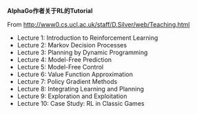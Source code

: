
**AlphaGo作者关于RL的Tutorial**

From http://www0.cs.ucl.ac.uk/staff/D.Silver/web/Teaching.html

* Lecture 1: Introduction to Reinforcement Learning
* Lecture 2: Markov Decision Processes
* Lecture 3: Planning by Dynamic Programming
* Lecture 4: Model-Free Prediction
* Lecture 5: Model-Free Control
* Lecture 6: Value Function Approximation
* Lecture 7: Policy Gradient Methods
* Lecture 8: Integrating Learning and Planning
* Lecture 9: Exploration and Exploitation
* Lecture 10: Case Study: RL in Classic Games
